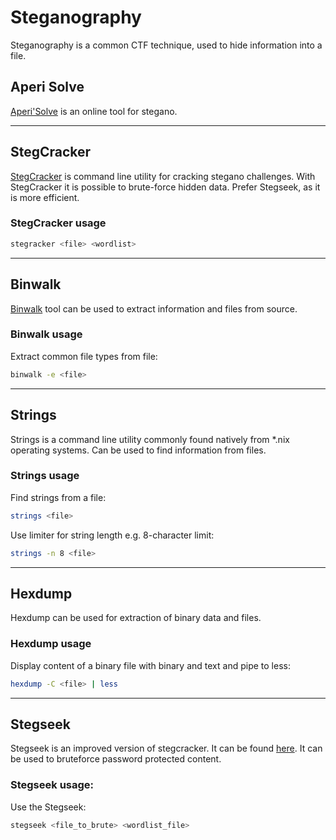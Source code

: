 # Steganography

Steganography is a common CTF technique, used to hide information into a file.


## Aperi Solve

[Aperi'Solve](https://www.aperisolve.com/) is an online tool for stegano.

***

## StegCracker

[StegCracker](https://www.kali.org/tools/stegcracker/) is command line utility for cracking stegano challenges.
With StegCracker it is possible to brute-force hidden data. Prefer Stegseek, as it is more efficient.

### StegCracker usage

```bash
stegracker <file> <wordlist>
```
***

## Binwalk

[Binwalk](https://www.kali.org/tools/binwalk/) tool can be used to extract information and files from source.

### Binwalk usage

Extract common file types from file:
```bash
binwalk -e <file>
```

***

## Strings

Strings is a command line utility commonly found natively from *.nix operating systems.
Can be used to find information from files.

### Strings usage

Find strings from a file:
```bash
strings <file>
```
Use limiter for string length e.g. 8-character limit:
```bash
strings -n 8 <file>
```

***

## Hexdump

Hexdump can be used for extraction of binary data and files.

### Hexdump usage

Display content of a binary file with binary and text and pipe to less:
```bash
hexdump -C <file> | less
```

***

## Stegseek

Stegseek is an improved version of stegcracker. It can be found [here](https://github.com/RickdeJager/stegseek).
It can be used to bruteforce password protected content.

### Stegseek usage:

Use the Stegseek:

```bash
stegseek <file_to_brute> <wordlist_file>
```

